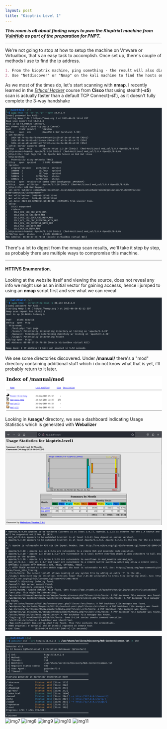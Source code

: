 ```yaml
---
layout: post
title: "Kioptrix Level 1"
---
```




***This room is all about finding ways to pwn the Kioptrix1 machine from [VulnHub](https://www.vulnhub.com/entry/kioptrix-level-1-1,22/) as part of the preparation for PNPT.***


---------------------


We're not going to stop at how to setup the machine on Vmware or Virtualbox, that's an easy task to accomplish. Once set up, there's couple of methods i use to find the ip address. 
```markdown 
1. From the kioptrix machine, ping something - the result will also display the local machine IP.
2. Use "Netdiscover" or "Nmap" on the kali machine to find the hosts on the local network and determine which one is Kioptrix. 
``` 
As we most of the times do, let's start scanning with **nmap**.   I recently learned in the [*Ethical Hacker*](https://skillsforall.com/course/ethical-hacker?courseLang=en-US) course from **Cisco** that using stealth(**-sS**) scan is actually faster than a default TCP Connect(**-sT**), as it doesn't fully complete the 3-way handshake

![img1](/assets/images/kioptrix1/img1.png)

There's a lot to digest from the nmap scan results, we'll take it step by step, as probably there are multiple ways to compromise this machine.

---

#### HTTP/S Enumeration. 


Looking at the website itself and viewing the source, does not reveal any info we might use as an initial vector for gaining accesss, hence i jumped to using an **nmap** script first and see what we can reveal


![img2](/assets/images/kioptrix1/img2.png)

We see some directories discovered. Under **/manual/** there's a "mod" directory containing additional stuff which i do not know what that is yet, i'll probably return to it later.


![img3](/assets/images/kioptrix1/img3.png)

Looking in **/usage/** directory, we see a dashboard indicating Usage Statistics which is generated with **Webalizer**

![img4](/assets/images/kioptrix1/img4.png)





![img5](/assets/images/kioptrix1/img5.png)




![img6](/assets/images/kioptrix1/img6.png)
![img7](/assets/images/kioptrix1/img7.png)
![img8](/assets/images/kioptrix1/img8.png)
![img9](/assets/images/kioptrix1/img9.png)
![img10](/assets/images/kioptrix1/img10.png)
![img11](/assets/images/kioptrix1/img11.png)